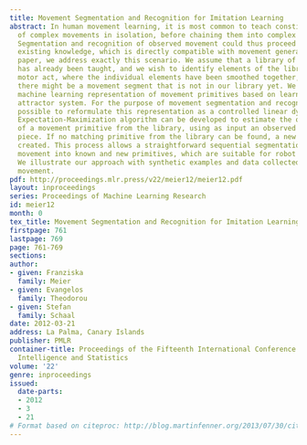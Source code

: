 ```yaml
---
title: Movement Segmentation and Recognition for Imitation Learning
abstract: In human movement learning, it is most common to teach constituent elements
  of complex movements in isolation, before chaining them into complex movements.
  Segmentation and recognition of observed movement could thus proceed out of this
  existing knowledge, which is directly compatible with movement generation. In this
  paper, we address exactly this scenario. We assume that a library of movement primitives
  has already been taught, and we wish to identify elements of the library in a complex
  motor act, where the individual elements have been smoothed together, and, occasionally,
  there might be a movement segment that is not in our library yet. We employ a flexible
  machine learning representation of movement primitives based on learnable nonlinear
  attractor system. For the purpose of movement segmentation and recognition, it is
  possible to reformulate this representation as a controlled linear dynamical system.  An
  Expectation-Maximization algorithm can be developed to estimate the open parameters
  of a movement primitive from the library, using as input an observed trajectory
  piece. If no matching primitive from the library can be found, a new primitive is
  created. This process allows a straightforward sequential segmentation of observed
  movement into known and new primitives, which are suitable for robot imitation learning.
  We illustrate our approach with synthetic examples and data collected from human
  movement.
pdf: http://proceedings.mlr.press/v22/meier12/meier12.pdf
layout: inproceedings
series: Proceedings of Machine Learning Research
id: meier12
month: 0
tex_title: Movement Segmentation and Recognition for Imitation Learning
firstpage: 761
lastpage: 769
page: 761-769
sections: 
author:
- given: Franziska
  family: Meier
- given: Evangelos
  family: Theodorou
- given: Stefan
  family: Schaal
date: 2012-03-21
address: La Palma, Canary Islands
publisher: PMLR
container-title: Proceedings of the Fifteenth International Conference on Artificial
  Intelligence and Statistics
volume: '22'
genre: inproceedings
issued:
  date-parts:
  - 2012
  - 3
  - 21
# Format based on citeproc: http://blog.martinfenner.org/2013/07/30/citeproc-yaml-for-bibliographies/
---
```

